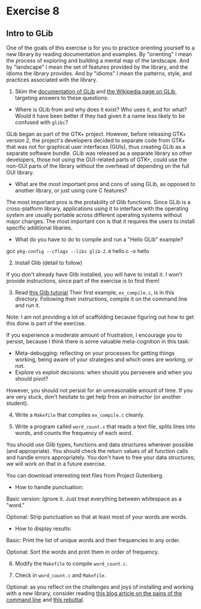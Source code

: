 # Exercise 8

## Intro to GLib

One of the goals of this exercise is for you to practice orienting
yourself to a new library by reading documentation and examples.  By
"orienting" I mean the process of exploring and building a mental map
of the landscape.  And by "landscape" I mean the set of features
provided by the library, and the idioms the library provides.  And by
"idioms" I mean the patterns, style, and practices associated with the
library.

1) Skim the [documentation of
GLib](https://developer.gnome.org/glib/stable/index.html) and [the
Wikipedia page on GLib](https://en.wikipedia.org/wiki/GLib), targeting
answers to these questions:

*  Where is GLib from and why does it exist?  Who uses it, and for
what?  Would it have been better if they had given it a name less
likely to be confused with `glibc`?

GLib began as part of the GTK+ project. However, before releasing GTK+ version 2,
the project's developers decided to separate code from GTK+ that was not for
graphical user interfaces (GUIs), thus creating GLib as a separate software bundle.
GLib was released as a separate library so other developers, those not using the
GUI-related parts of GTK+, could use the non-GUI parts of the library without the
overhead of depending on the full GUI library.

*  What are the most important pros and cons of using GLib, as opposed
to another library, or just using core C features?

The most important pros is the protability of Glib functions. Since GLib is a
cross-platform library, applications using it to interface with the operating
system are usually portable across different operating systems without major changes.
The most important con is that it requires the users to install specific additional
libaries.

*  What do you have to do to compile and run a "Hello GLib" example?

gcc `pkg-config --cflags --libs glib-2.0` hello.c -o hello


2) Install Glib (detail to follow)

If you don't already have Glib installed, you will have to install it.
I won't provide instructions, since part of the exercise is to find them!


3) Read [this Glib tutorial](http://www.ibm.com/developerworks/linux/tutorials/l-glib/)
Their first example, `ex_compile.c`, is in this directory.
Following their instructions, compile it on the command line and run it.

Note: I am not providing a lot of scaffolding because figuring out how to get
this done is part of the exercise.

If you experience a moderate amount of frustration, I encourage you to persist,
because I think there is some valuable meta-cognition in this task:

* Meta-debugging: reflecting on your processes for getting things working, being aware of your strategies and which ones are working, or not.
* Explore vs exploit decisions: when should you persevere and when you should pivot?

However, you should not persist for an unreasonable amount of time.  If you are very stuck,
don't hesitate to get help from an instructor (or another student).

4) Write a `Makefile` that compiles `ex_compile.c` cleanly.

5) Write a program called `word_count.c` that reads a text file,
splits lines into words, and counts the frequency of each word.

You should use Glib types, functions and data structures wherever
possible (and appropriate).  You should check the return values of all
function calls and handle errors appropriately.  You don't have to
free your data structures; we will work on that in a future exercise.

You can download interesting text files from Project Gutenberg.

*  How to handle punctuation:  

Basic version: Ignore it.  Just treat everything between whitespace as
a "word."

Optional: Strip punctuation so that at least most of your words are words.

* How to display results:

Basic: Print the list of unique words and their frequencies in any order.

Optional: Sort the words and print them in order of frequency.

6) Modify the `Makefile` to compile `word_count.c`.

7) Check in `word_count.c` and `Makefile`.

Optional: as you reflect on the challenges and joys of installing and working
with a new library, consider reading [this blog article on the pains of the command line](http://www.pgbovine.net/command-line-bullshittery.htm)
and [this rebuttal](https://medium.com/@eytanadar/on-the-value-of-command-line-bullshittery-94dc19ec8c61).
